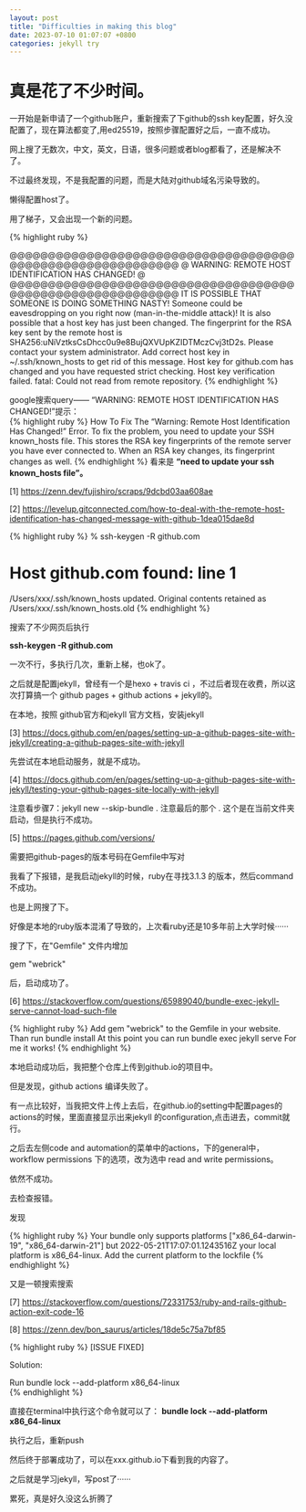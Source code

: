 ```yaml
---
layout: post
title: "Difficulties in making this blog"
date: 2023-07-10 01:07:07 +0800
categories: jekyll try
---
```


# 真是花了不少时间。

一开始是新申请了一个github账户，重新搜索了下github的ssh key配置，好久没配置了，现在算法都变了,用ed25519，按照步骤配置好之后，一直不成功。  

网上搜了无数次，中文，英文，日语，很多问题或者blog都看了，还是解决不了。  

不过最终发现，不是我配置的问题，而是大陆对github域名污染导致的。  

懒得配置host了。  

用了梯子，又会出现一个新的问题。  


{% highlight ruby %}

@@@@@@@@@@@@@@@@@@@@@@@@@@@@@@@@@@@@@@@@@@@@@@@@@@@@@@@@@@@
@    WARNING: REMOTE HOST IDENTIFICATION HAS CHANGED!     @
@@@@@@@@@@@@@@@@@@@@@@@@@@@@@@@@@@@@@@@@@@@@@@@@@@@@@@@@@@@
IT IS POSSIBLE THAT SOMEONE IS DOING SOMETHING NASTY!
Someone could be eavesdropping on you right now (man-in-the-middle attack)!
It is also possible that a host key has just been changed.
The fingerprint for the RSA key sent by the remote host is
SHA256:uNiVztksCsDhcc0u9e8BujQXVUpKZIDTMczCvj3tD2s.
Please contact your system administrator.
Add correct host key in ~/.ssh/known_hosts to get rid of this message.
Host key for github.com has changed and you have requested strict checking.
Host key verification failed.
fatal: Could not read from remote repository.
{% endhighlight %}
  

google搜索query—— “WARNING: REMOTE HOST IDENTIFICATION HAS CHANGED!”提示：  
{% highlight ruby %}
How To Fix The “Warning: Remote Host Identification Has Changed!” Error. 
To fix the problem, you need to update your SSH known_hosts file. 
This stores the RSA key fingerprints of the remote server you have ever connected to.
 When an RSA key changes, its fingerprint changes as well.
{% endhighlight %}
看来是  **“need to update your ssh known_hosts file”。**  
  


[1] https://zenn.dev/fujishiro/scraps/9dcbd03aa608ae  
  


[2] https://levelup.gitconnected.com/how-to-deal-with-the-remote-host-identification-has-changed-message-with-github-1dea015dae8d  



{% highlight ruby %}
% ssh-keygen -R github.com
# Host github.com found: line 1
/Users/xxx/.ssh/known_hosts updated.
Original contents retained as /Users/xxx/.ssh/known_hosts.old
{% endhighlight %}


搜索了不少网页后执行  

**ssh-keygen -R github.com**  

一次不行，多执行几次，重新上梯，也ok了。  


之后就是配置jekyll，曾经有一个是hexo + travis ci ，不过后者现在收费，所以这次打算搞一个 github pages + github actions + jekyll的。  


在本地，按照 github官方和jekyll 官方文档，安装jekyll  
  


[3] https://docs.github.com/en/pages/setting-up-a-github-pages-site-with-jekyll/creating-a-github-pages-site-with-jekyll  
  


先尝试在本地启动服务，就是不成功。  
  


[4] https://docs.github.com/en/pages/setting-up-a-github-pages-site-with-jekyll/testing-your-github-pages-site-locally-with-jekyll  
  



注意看步骤7：jekyll new --skip-bundle . 注意最后的那个 . 这个是在当前文件夹启动，但是执行不成功。  


[5] https://pages.github.com/versions/  
  


需要把github-pages的版本号码在Gemfile中写对  


我看了下报错，是我启动jekyll的时候，ruby在寻找3.1.3 的版本，然后command不成功。  

也是上网搜了下。  

好像是本地的ruby版本混淆了导致的，上次看ruby还是10多年前上大学时候······  

搜了下，在"Gemfile" 文件内增加  

gem "webrick"  

后，启动成功了。  
  


[6] https://stackoverflow.com/questions/65989040/bundle-exec-jekyll-serve-cannot-load-such-file  
  
  

{% highlight ruby %}
Add gem "webrick" to the Gemfile in your website. Than run bundle install
At this point you can run bundle exec jekyll serve
For me it works!
{% endhighlight %}

本地启动成功后，我把整个仓库上传到github.io的项目中。  

但是发现，github actions 编译失败了。  

有一点比较好，当我把文件上传上去后，在github.io的setting中配置pages的actions的时候，里面直接显示出来jekyll 的configuration,点击进去，commit就行。  

之后去左侧code and automation的菜单中的actions，下的general中，workflow permissions 下的选项，改为选中 read and write permissions。  


依然不成功。  

去检查报错。  

发现   

{% highlight ruby %}
Your bundle only supports platforms ["x86_64-darwin-19", "x86_64-darwin-21"] but
2022-05-21T17:07:01.1243516Z your local platform is x86_64-linux. Add the current platform to the lockfile
{% endhighlight %}

又是一顿搜索搜索  

[7] https://stackoverflow.com/questions/72331753/ruby-and-rails-github-action-exit-code-16  
  


[8] https://zenn.dev/bon_saurus/articles/18de5c75a7bf85  


{% highlight ruby %}
[ISSUE FIXED]  

Solution:

Run bundle lock --add-platform x86_64-linux  
{% endhighlight %}

直接在terminal中执行这个命令就可以了： **bundle lock --add-platform x86_64-linux**

执行之后，重新push  


然后终于部署成功了，可以在xxx.github.io下看到我的内容了。  


之后就是学习jekyll，写post了······  


累死，真是好久没这么折腾了